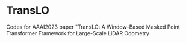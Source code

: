 # TransLO
Codes for AAAI2023 paper "TransLO: A Window-Based Masked Point Transformer Framework for Large-Scale LiDAR Odometry
